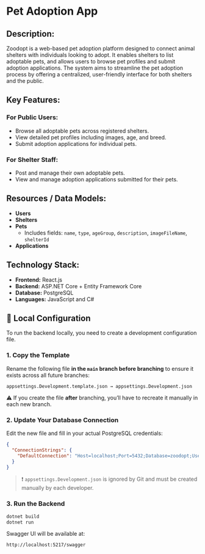 # Pet Adoption App

## Description:

Zoodopt is a web-based pet adoption platform designed to connect animal shelters with individuals looking to adopt. It enables shelters to list adoptable pets, and allows users to browse pet profiles and submit adoption applications. The system aims to streamline the pet adoption process by offering a centralized, user-friendly interface for both shelters and the public.

## Key Features:

### For Public Users:

- Browse all adoptable pets across registered shelters.
- View detailed pet profiles including images, age, and breed.
- Submit adoption applications for individual pets.

### For Shelter Staff:

- Post and manage their own adoptable pets.
- View and manage adoption applications submitted for their pets.

## Resources / Data Models:

- **Users**
- **Shelters**
- **Pets**
  - Includes fields: `name`, `type`, `ageGroup`, `description`, `imageFileName`, `shelterId`
- **Applications**

## Technology Stack:

- **Frontend:** React.js
- **Backend:** ASP.NET Core + Entity Framework Core
- **Database:** PostgreSQL
- **Languages:** JavaScript and C#

## 🔧 Local Configuration

To run the backend locally, you need to create a development configuration file.

### 1. Copy the Template

Rename the following file **in the `main` branch before branching** to ensure it exists across all future branches:

```
appsettings.Development.template.json → appsettings.Development.json
```

⚠️ If you create the file **after** branching, you’ll have to recreate it manually in each new branch.

### 2. Update Your Database Connection

Edit the new file and fill in your actual PostgreSQL credentials:

```json
{
  "ConnectionStrings": {
    "DefaultConnection": "Host=localhost;Port=5432;Database=zoodopt;Username=your_db_username;Password=your_db_password"
  }
}
```

> ❗ `appsettings.Development.json` is ignored by Git and must be created manually by each developer.

### 3. Run the Backend

```bash
dotnet build
dotnet run
```

Swagger UI will be available at:

```
http://localhost:5217/swagger
```

